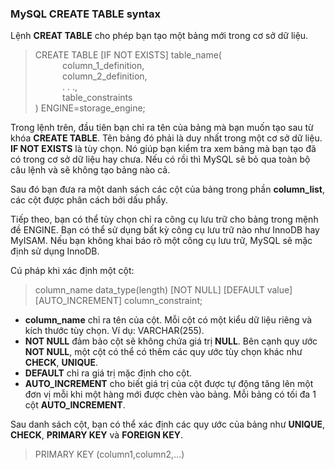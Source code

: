 ### MySQL CREATE TABLE syntax

Lệnh **CREAT TABLE** cho phép bạn tạo một bảng mới trong cơ sở dữ liệu.

>CREATE TABLE [IF NOT EXISTS] table_name(
<br> &nbsp;&nbsp;&nbsp;&nbsp;&nbsp;&nbsp;&nbsp;&nbsp;&nbsp;&nbsp; column_1_definition,
<br> &nbsp;&nbsp;&nbsp;&nbsp;&nbsp;&nbsp;&nbsp;&nbsp;&nbsp;&nbsp; column_2_definition,
<br> &nbsp;&nbsp;&nbsp;&nbsp;&nbsp;&nbsp;&nbsp;&nbsp;&nbsp;&nbsp; . . .,
<br> &nbsp;&nbsp;&nbsp;&nbsp;&nbsp;&nbsp;&nbsp;&nbsp;&nbsp;&nbsp; table_constraints
<br>) ENGINE=storage_engine;

Trong lệnh trên, đầu tiên bạn chỉ ra tên của bảng mà bạn muốn tạo sau từ khóa **CREATE TABLE**. Tên bảng đó phải là duy nhất trong một cơ sở dữ liệu. **IF NOT EXISTS** là tùy chọn. Nó giúp bạn kiểm tra xem bảng mà bạn tạo đã có trong cơ sở dữ liệu hay chưa. Nếu có rồi thì MySQL sẽ bỏ qua toàn bộ câu lệnh và sẽ không tạo bảng nào cả.

Sau đó bạn đưa ra một danh sách các cột của bảng trong phần **column_list**, các cột được phân cách bởi dấu phẩy.

Tiếp theo, bạn có thể tùy chọn chỉ ra công cụ lưu trữ cho bảng trong mệnh đề ENGINE. Bạn có thể sử dụng bất kỳ công cụ lưu trữ nào như InnoDB hay MyISAM. Nếu bạn không khai báo rõ một công cụ lưu trữ, MySQL sẽ mặc định sử dụng InnoDB.


Cú pháp khi xác định một cột:

>column_name data_type(length) [NOT NULL] [DEFAULT value] [AUTO_INCREMENT] column_constraint;

  - **column_name** chỉ ra tên của cột. Mỗi cột có một kiểu dữ liệu riêng và kích thước tùy chọn. Ví dụ: VARCHAR(255).
  - **NOT NULL** đảm bảo cột sẽ không chứa giá trị **NULL**. Bên cạnh quy ước **NOT NULL**, một cột có thể có thêm các quy ước tùy chọn khác như **CHECK**, **UNIQUE**.
  - **DEFAULT** chỉ ra giá trị mặc định cho cột.
  - **AUTO_INCREMENT** cho biết giá trị của cột được tự động tăng lên một đơn vị mỗi khi một hàng mới được chèn vào bảng. Mỗi bảng có tối đa 1 cột **AUTO_INCREMENT**.

Sau danh sách cột, bạn có thể xác định các quy ước của bảng như **UNIQUE**, **CHECK**, **PRIMARY KEY** và **FOREIGN KEY**.

> PRIMARY KEY (column1,column2,...)

